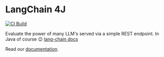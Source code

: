 # LangChain 4J

[![CI Build](https://github.com/axonivy-market/REPO-NAME/actions/workflows/ci.yml/badge.svg)](https://github.com/axonivy-market/REPO-NAME/actions/workflows/ci.yml)

Evaluate the power of many LLM's served via a simple REST endpoint. In Java of course :wink:
[lang-chain docs](https://docs.langchain4j.dev/intro)


Read our [documentation](langchain-ai-product/README.md).
